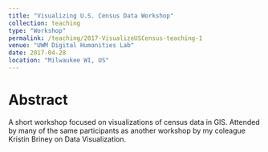 ```yaml
---
title: "Visualizing U.S. Census Data Workshop"
collection: teaching
type: "Workshop"
permalink: /teaching/2017-VisualizeUSCensus-teaching-1
venue: "UWM Digital Humanities Lab"
date: 2017-04-28
location: "Milwaukee WI, US"
---
```


Abstract
======

A short workshop focused on visualizations of census data in GIS. Attended by many of the same participants as another workshop by my coleague Kristin Briney on Data Visualization.
